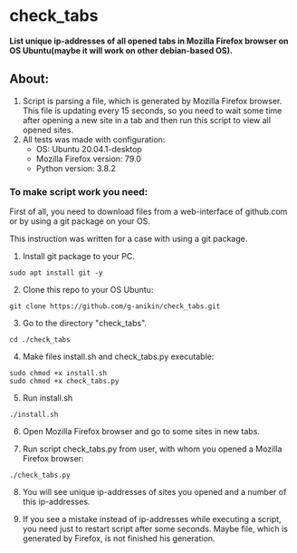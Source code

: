 # check_tabs
**List unique ip-addresses of all opened tabs in Mozilla Firefox browser on OS Ubuntu(maybe it will work on other debian-based OS).**

## About:
1. Script is parsing a file, which is generated by Mozilla Firefox browser. This file is updating every 15 seconds, so you need to wait some time after opening a new site in a tab and then run this script to view all opened sites.
2. All tests was made with configuration:
   - OS: Ubuntu 20.04.1-desktop
   - Mozilla Firefox version: 79.0
   - Python version: 3.8.2
   
### To make script work you need:
First of all, you need to download files from a web-interface of github.com or by using a git package on your OS. 

This instruction was written for a case with using a git package.

1. Install git package to your PC.
```
sudo apt install git -y
```

2. Clone this repo to your OS Ubuntu:
```
git clone https://github.com/g-anikin/check_tabs.git
```

3. Go to the directory "check_tabs".
```
cd ./check_tabs
```

4. Make files install.sh and check_tabs.py executable:
```
sudo chmod +x install.sh
sudo chmod +x check_tabs.py
```

5. Run install.sh
```
./install.sh
```

6. Open Mozilla Firefox browser and go to some sites in new tabs.

7. Run script check_tabs.py from user, with whom you opened a Mozilla Firefox browser:
```
./check_tabs.py
```

8. You will see unique ip-addresses of sites you opened and a number of this ip-addresses.

9. If you see a mistake instead of ip-addresses while executing a script, you need just to restart script after some seconds. Maybe file, which is generated by Firefox, is not finished his generation.
